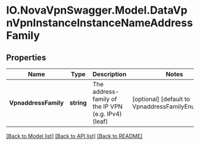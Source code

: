 # IO.NovaVpnSwagger.Model.DataVpnVpnInstanceInstanceNameAddressFamily
## Properties

Name | Type | Description | Notes
------------ | ------------- | ------------- | -------------
**VpnaddressFamily** | **string** | The address-family of the IP VPN (e.g. IPv4) (leaf) | [optional] [default to VpnaddressFamilyEnum.IPv4]

[[Back to Model list]](../README.md#documentation-for-models) [[Back to API list]](../README.md#documentation-for-api-endpoints) [[Back to README]](../README.md)

